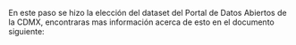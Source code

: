 En este paso se hizo la elección del dataset del Portal de Datos Abiertos de la CDMX, encontraras mas información acerca de esto en el documento siguiente:
